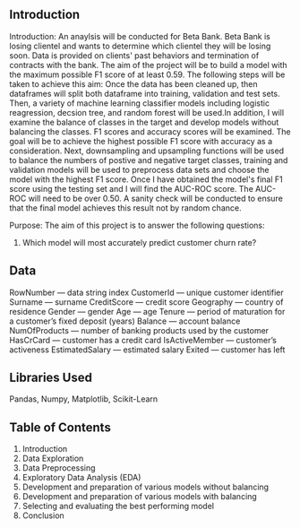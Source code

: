 ## Introduction 
Introduction: An anaylsis will be conducted for Beta Bank. Beta Bank is losing clientel and wants to determine which clientel they will be losing soon. Data is provided on clients' past behaviors and termination of contracts with the bank. The aim of the project will be to build a model with the maximum possible F1 score of at least 0.59. The following steps will be taken to achieve this aim: Once the data has been cleaned up, then dataframes will split both dataframe into training, validation and test sets. Then, a variety of machine learning classifier models including logistic reagression, decsion tree, and random forest will be used.In addition, I will examine the balance of classes in the target and develop models without balancing the classes. F1 scores and accuracy scores will be examined. The goal will be to achieve the highest possible F1 score with accuracy as a consideration. Next, downsampling and upsampling functions will be used to balance the numbers of postive and negative target classes, training and validation models will be used to preprocess data sets and choose the model with the highest F1 score. Once I have obtained the model's final F1 score using the testing set and I will find the AUC-ROC score. The AUC-ROC will need to be over 0.50. A sanity check will be conducted to ensure that the final model achieves this result not by random chance.

Purpose: The aim of this project is to answer the following questions: 
1.  Which model will most accurately predict customer churn rate?

## Data 
RowNumber — data string index 
CustomerId — unique customer identifier 
Surname — surname 
CreditScore — credit score 
Geography — country of residence 
Gender — gender 
Age — age 
Tenure — period of maturation for a customer’s fixed deposit (years) 
Balance — account balance 
NumOfProducts — number of banking products used by the customer 
HasCrCard — customer has a credit card 
IsActiveMember — customer’s activeness 
EstimatedSalary — estimated salary
Exited — сustomer has left

## Libraries Used 
Pandas, Numpy, Matplotlib, Scikit-Learn 

## Table of Contents 
1. Introduction
2. Data Exploration
3. Data Preprocessing
4. Exploratory Data Analysis (EDA)
5. Development and preparation of various models without balancing 
6.  Development and preparation of various models with balancing
7.  Selecting and evaluating the best performing model
8.  Conclusion 
